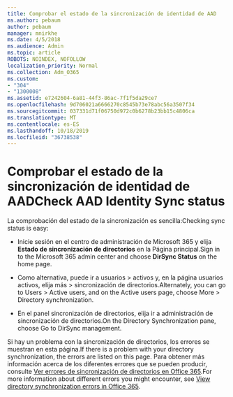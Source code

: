 ```yaml
---
title: Comprobar el estado de la sincronización de identidad de AAD
ms.author: pebaum
author: pebaum
manager: mnirkhe
ms.date: 4/5/2018
ms.audience: Admin
ms.topic: article
ROBOTS: NOINDEX, NOFOLLOW
localization_priority: Normal
ms.collection: Adm_O365
ms.custom:
- "304"
- "1300008"
ms.assetid: e7242604-6a81-44f3-86ac-7f1f5da29ce7
ms.openlocfilehash: 9d706021a6666270c8545b73e78abc56a3507f34
ms.sourcegitcommit: 037331d71f06750d972c0b6278b23bb15c4806ca
ms.translationtype: MT
ms.contentlocale: es-ES
ms.lasthandoff: 10/18/2019
ms.locfileid: "36738538"
---
```

# <a name="check-aad-identity-sync-status"></a><span data-ttu-id="4db12-102">Comprobar el estado de la sincronización de identidad de AAD</span><span class="sxs-lookup"><span data-stu-id="4db12-102">Check AAD Identity Sync status</span></span>

<span data-ttu-id="4db12-103">La comprobación del estado de la sincronización es sencilla:</span><span class="sxs-lookup"><span data-stu-id="4db12-103">Checking sync status is easy:</span></span>
  
- <span data-ttu-id="4db12-104">Inicie sesión en el centro de administración de Microsoft 365 y elija **Estado de sincronización de directorios** en la Página principal.</span><span class="sxs-lookup"><span data-stu-id="4db12-104">Sign in to the Microsoft 365 admin center and choose **DirSync Status** on the home page.</span></span>

- <span data-ttu-id="4db12-105">Como alternativa, puede ir a usuarios \> activos y, en la página usuarios activos, elija más \> sincronización de directorios.</span><span class="sxs-lookup"><span data-stu-id="4db12-105">Alternately, you can go to Users \> Active users, and on the Active users page, choose More \> Directory synchronization.</span></span>

- <span data-ttu-id="4db12-106">En el panel sincronización de directorios, elija ir a administración de sincronización de directorios.</span><span class="sxs-lookup"><span data-stu-id="4db12-106">On the Directory Synchronization pane, choose Go to DirSync management.</span></span>

<span data-ttu-id="4db12-107">Si hay un problema con la sincronización de directorios, los errores se muestran en esta página.</span><span class="sxs-lookup"><span data-stu-id="4db12-107">If there is a problem with your directory synchronization, the errors are listed on this page.</span></span> <span data-ttu-id="4db12-108">Para obtener más información acerca de los diferentes errores que se pueden producir, consulte [Ver errores de sincronización de directorios en Office 365](https://docs.microsoft.com//office365/enterprise/identify-directory-synchronization-errors).</span><span class="sxs-lookup"><span data-stu-id="4db12-108">For more information about different errors you might encounter, see [View directory synchronization errors in Office 365](https://docs.microsoft.com//office365/enterprise/identify-directory-synchronization-errors).</span></span>
  